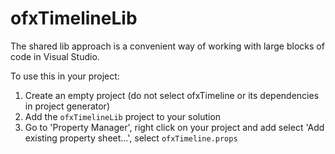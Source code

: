 # ofxTimelineLib

The shared lib approach is a convenient way of working with large blocks of code in Visual Studio.

To use this in your project:

1. Create an empty project (do not select ofxTimeline or its dependencies in project generator)
2. Add the `ofxTimelineLib` project to your solution
3. Go to 'Property Manager', right click on your project and add select 'Add existing property sheet...', select `ofxTimeline.props`